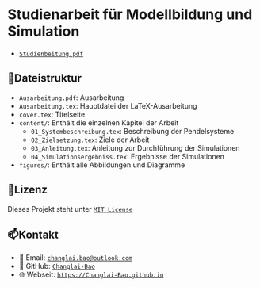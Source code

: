 # Studienarbeit für Modellbildung und Simulation

- [`Studienbeitung.pdf`](Ausarbeitung.pdf)

## 📂Dateistruktur

- `Ausarbeitung.pdf`: Ausarbeitung
- `Ausarbeitung.tex`: Hauptdatei der LaTeX-Ausarbeitung
- `cover.tex`: Titelseite
- `content/`: Enthält die einzelnen Kapitel der Arbeit
  - `01_Systembeschreibung.tex`: Beschreibung der Pendelsysteme
  - `02_Zielsetzung.tex`: Ziele der Arbeit
  - `03_Anleitung.tex`: Anleitung zur Durchführung der Simulationen
  - `04_Simulationsergebniss.tex`: Ergebnisse der Simulationen
- `figures/`: Enthält alle Abbildungen und Diagramme

## 📜Lizenz

Dieses Projekt steht unter [`MIT License`](LICENSE)

## 📫Kontakt

- 📧 Email: [`changlai.bao@outlook.com`](mailto:changlai.bao@outlook.com)
- 🐙 GitHub: [`Changlai-Bao`](https://github.com/Changlai-Bao)
- 🌐 Webseit: [`https://Changlai-Bao.github.io`](https://Changlai-Bao.github.io)
